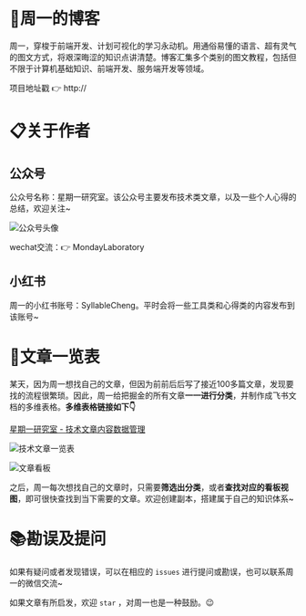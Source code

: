 # 📑周一的博客

周一，穿梭于前端开发、计划可视化的学习永动机。用通俗易懂的语言、超有灵气的图文方式，将艰深晦涩的知识点讲清楚。博客汇集多个类别的图文教程，包括但不限于计算机基础知识、前端开发、服务端开发等领域。

项目地址戳 👉 http://

# 📋关于作者

## 公众号

公众号名称：星期一研究室。该公众号主要发布技术类文章，以及一些个人心得的总结，欢迎关注~

![公众号头像](https://mondaylab-1309616765.cos.ap-shanghai.myqcloud.com/06-碎碎念个人成长/01-复盘总结类/github-blog/%E5%85%AC%E4%BC%97%E5%8F%B7%E5%A4%B4%E5%83%8F(2).jpg)

wechat交流：👉 MondayLaboratory

## 小红书

周一的小红书账号：SyllableCheng。平时会将一些工具类和心得类的内容发布到该账号~

# 📝文章一览表

某天，因为周一想找自己的文章，但因为前前后后写了接近100多篇文章，发现要找的流程很繁琐。因此，周一给把掘金的所有文章**一一进行分类**，并制作成飞书文档的多维表格。**多维表格链接如下👇**

[星期一研究室 - 技术文章内容数据管理](https://pzfqk98jn1.feishu.cn/base/bascnhUqPGQOh5KqLj3P0TjdFLf?table=tblaRSp6ROhtrp1p&view=vewIDfJwhm)

![技术文章一览表](https://mondaylab-1309616765.cos.ap-shanghai.myqcloud.com/06-%E7%A2%8E%E7%A2%8E%E5%BF%B5%E4%B8%AA%E4%BA%BA%E6%88%90%E9%95%BF/01-%E5%A4%8D%E7%9B%98%E6%80%BB%E7%BB%93%E7%B1%BB/github-blog/%E6%8A%80%E6%9C%AF%E6%96%87%E7%AB%A0%E4%B8%80%E8%A7%88%E8%A1%A8.png)

![文章看板](https://mondaylab-1309616765.cos.ap-shanghai.myqcloud.com/06-%E7%A2%8E%E7%A2%8E%E5%BF%B5%E4%B8%AA%E4%BA%BA%E6%88%90%E9%95%BF/01-%E5%A4%8D%E7%9B%98%E6%80%BB%E7%BB%93%E7%B1%BB/github-blog/%E6%96%87%E7%AB%A0%E7%9C%8B%E6%9D%BF.png)

之后，周一每次想找自己的文章时，只需要**筛选出分类**，或者**查找对应的看板视图**，即可很快查找到当下需要的文章。欢迎创建副本，搭建属于自己的知识体系~

# 📚勘误及提问

如果有疑问或者发现错误，可以在相应的 `issues` 进行提问或勘误，也可以联系周一的微信交流~

如果文章有所启发，欢迎 `star` ，对周一也是一种鼓励。😉



